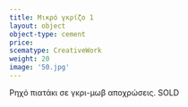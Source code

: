 ```yaml
---
title: Μικρό γκρίζο 1
layout: object
object-type: cement
price:
scematype: CreativeWork
weight: 20
image: '50.jpg'
---
```


Ρηχό πιατάκι σε γκρι-μωβ αποχρώσεις.
SOLD
